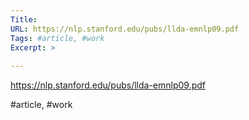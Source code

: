 ```yaml
---
Title: 
URL: https://nlp.stanford.edu/pubs/llda-emnlp09.pdf
Tags: #article, #work
Excerpt: >
    
---
```

https://nlp.stanford.edu/pubs/llda-emnlp09.pdf

#article, #work
